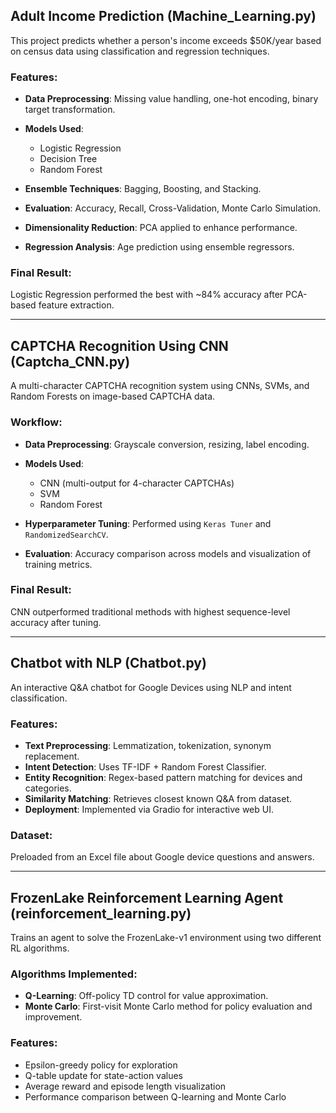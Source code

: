 ## Adult Income Prediction (Machine_Learning.py)

This project predicts whether a person's income exceeds \$50K/year based on census data using classification and regression techniques.

### Features:

* **Data Preprocessing**: Missing value handling, one-hot encoding, binary target transformation.
* **Models Used**:

  * Logistic Regression
  * Decision Tree
  * Random Forest
* **Ensemble Techniques**: Bagging, Boosting, and Stacking.
* **Evaluation**: Accuracy, Recall, Cross-Validation, Monte Carlo Simulation.
* **Dimensionality Reduction**: PCA applied to enhance performance.
* **Regression Analysis**: Age prediction using ensemble regressors.

### Final Result:

Logistic Regression performed the best with \~84% accuracy after PCA-based feature extraction.

---

## CAPTCHA Recognition Using CNN (Captcha_CNN.py)

A multi-character CAPTCHA recognition system using CNNs, SVMs, and Random Forests on image-based CAPTCHA data.

### Workflow:

* **Data Preprocessing**: Grayscale conversion, resizing, label encoding.
* **Models Used**:

  * CNN (multi-output for 4-character CAPTCHAs)
  * SVM
  * Random Forest
* **Hyperparameter Tuning**: Performed using `Keras Tuner` and `RandomizedSearchCV`.
* **Evaluation**: Accuracy comparison across models and visualization of training metrics.

### Final Result:

CNN outperformed traditional methods with highest sequence-level accuracy after tuning.


---

## Chatbot with NLP (Chatbot.py)

An interactive Q\&A chatbot for Google Devices using NLP and intent classification.

### Features:

* **Text Preprocessing**: Lemmatization, tokenization, synonym replacement.
* **Intent Detection**: Uses TF-IDF + Random Forest Classifier.
* **Entity Recognition**: Regex-based pattern matching for devices and categories.
* **Similarity Matching**: Retrieves closest known Q\&A from dataset.
* **Deployment**: Implemented via Gradio for interactive web UI.

### Dataset:

Preloaded from an Excel file about Google device questions and answers.

---

## FrozenLake Reinforcement Learning Agent (reinforcement_learning.py)

Trains an agent to solve the FrozenLake-v1 environment using two different RL algorithms.

### Algorithms Implemented:

* **Q-Learning**: Off-policy TD control for value approximation.
* **Monte Carlo**: First-visit Monte Carlo method for policy evaluation and improvement.

### Features:

* Epsilon-greedy policy for exploration
* Q-table update for state-action values
* Average reward and episode length visualization
* Performance comparison between Q-learning and Monte Carlo


